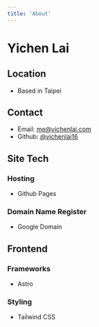 ```yaml
---
title: 'About'
---
```

# Yichen Lai

## Location
- Based in Taipei

## Contact
- Email: <me@yichenlai.com>
- Github: [@yichenlai16](https://github.com/yichenlai16)

## Site Tech

### Hosting
- Github Pages

### Domain Name Register
- Google Domain

## Frontend

### Frameworks
- Astro

### Styling
- Tailwind CSS